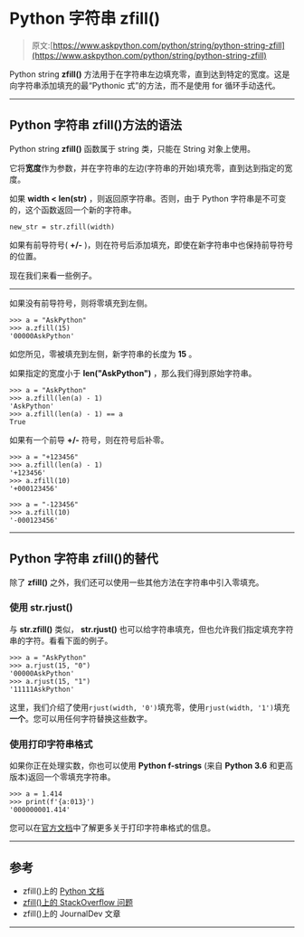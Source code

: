 # Python 字符串 zfill()

> 原文:[https://www.askpython.com/python/string/python-string-zfill](https://www.askpython.com/python/string/python-string-zfill)

Python string **zfill()** 方法用于在字符串左边填充零，直到达到特定的宽度。这是向字符串添加填充的最“Pythonic 式”的方法，而不是使用 for 循环手动迭代。

* * *

## Python 字符串 zfill()方法的语法

Python string **zfill()** 函数属于 string 类，只能在 String 对象上使用。

它将**宽度**作为参数，并在字符串的左边(字符串的开始)填充零，直到达到指定的宽度。

如果 **width < len(str)** ，则返回原字符串。否则，由于 Python 字符串是不可变的，这个函数返回一个新的字符串。

```
new_str = str.zfill(width)

```

如果有前导符号( **+/-** )，则在符号后添加填充，即使在新字符串中也保持前导符号的位置。

现在我们来看一些例子。

* * *

如果没有前导符号，则将零填充到左侧。

```
>>> a = "AskPython"
>>> a.zfill(15)
'00000AskPython'

```

如您所见，零被填充到左侧，新字符串的长度为 **15** 。

如果指定的宽度小于 **len("AskPython")** ，那么我们得到原始字符串。

```
>>> a = "AskPython"
>>> a.zfill(len(a) - 1)
'AskPython'
>>> a.zfill(len(a) - 1) == a
True

```

如果有一个前导 **+/-** 符号，则在符号后补零。

```
>>> a = "+123456"
>>> a.zfill(len(a) - 1)     
'+123456'
>>> a.zfill(10)
'+000123456'

>>> a = "-123456"
>>> a.zfill(10)
'-000123456'

```

* * *

## Python 字符串 zfill()的替代

除了 **zfill()** 之外，我们还可以使用一些其他方法在字符串中引入零填充。

### 使用 str.rjust()

与 **str.zfill()** 类似， **str.rjust()** 也可以给字符串填充，但也允许我们指定填充字符串的字符。看看下面的例子。

```
>>> a = "AskPython"
>>> a.rjust(15, "0")
'00000AskPython'
>>> a.rjust(15, "1")
'11111AskPython'

```

这里，我们介绍了使用`rjust(width, '0')`填充零，使用`rjust(width, '1')`填充**一个**。您可以用任何字符替换这些数字。

### 使用打印字符串格式

如果你正在处理实数，你也可以使用 **Python f-strings** (来自 **Python 3.6** 和更高版本)返回一个零填充字符串。

```
>>> a = 1.414
>>> print(f'{a:013}')
'000000001.414'

```

您可以在[官方文档](https://docs.python.org/2/library/string.html#formatexamples)中了解更多关于打印字符串格式的信息。

* * *

## 参考

*   zfill()上的 [Python 文档](https://docs.python.org/3.8/library/stdtypes.html?highlight=zfill#str.zfill)
*   [zfill()上的 StackOverflow 问题](https://stackoverflow.com/questions/339007/how-do-i-pad-a-string-with-zeroes)
*   zfill()上的 JournalDev 文章

* * *